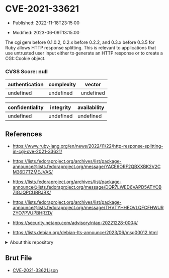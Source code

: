# CVE-2021-33621

- Published: 2022-11-18T23:15:00

- Modified: 2023-06-09T13:15:00

The cgi gem before 0.1.0.2, 0.2.x before 0.2.2, and 0.3.x before 0.3.5 for Ruby allows HTTP response splitting. This is relevant to applications that use untrusted user input either to generate an HTTP response or to create a CGI::Cookie object.

### CVSS Score: **null**

| authentication | complexity | vector |
| --- | --- | --- |
| undefined | undefined | undefined |

| confidentiality | integrity | availability |
| --- | --- | --- |
| undefined | undefined | undefined |

## References

* https://www.ruby-lang.org/en/news/2022/11/22/http-response-splitting-in-cgi-cve-2021-33621/

* https://lists.fedoraproject.org/archives/list/package-announce@lists.fedoraproject.org/message/YACE6ORF2QBXXBK2V2CM36D7TZMEJVAS/

* https://lists.fedoraproject.org/archives/list/package-announce@lists.fedoraproject.org/message/DQR7LWED6VAPD5ATYOBZIGJQPCUBRJBX/

* https://lists.fedoraproject.org/archives/list/package-announce@lists.fedoraproject.org/message/THVTYHHEOVLQFCFHWURZYO7PVUPBHRZD/

* https://security.netapp.com/advisory/ntap-20221228-0004/

* https://lists.debian.org/debian-lts-announce/2023/06/msg00012.html

<details>
<summary>About this repository</summary> 

  This repository is part of the project [Live Hack CVE](https://github.com/Live-Hack-CVE). Main website can be found [www.live-hack.org](https://www.live-hack.org) 
  
  Made by [Sn0wAlice](https://github.com/Sn0wAlice) for the people that care about security and need to have a feed of the latest CVEs. Hope you enjoy it, don't forget to star the repo and follow me on [Twitter](https://twitter.com/Sn0wAlice) and [Github](https://github.com/Sn0wAlice). And that is my [personnal website](https://www.alice-snow.me/)

  - [Home Page](https://github.com/Live-Hack-CVE)
  - [Framework](https://github.com/Live-Hack-CVE/cve-framework)
  - [CVE database](https://github.com/Live-Hack-CVE/full_database)
  - [Changelog](https://github.com/Live-Hack-CVE/Changelog)
</details>

## Brut File

* [CVE-2021-33621.json](https://raw.githubusercontent.com/Live-Hack-CVE/full_database/main/cves/2021/CVE-2021-33621.json)

